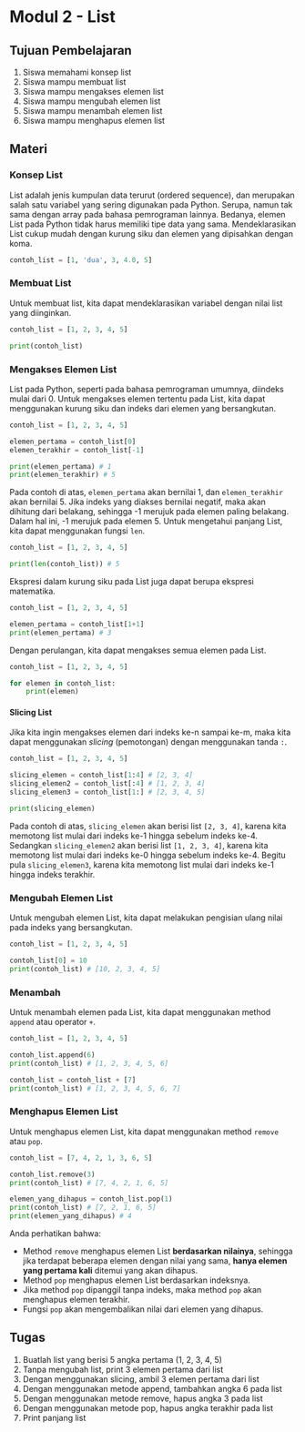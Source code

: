 # Modul 2 - List

## Tujuan Pembelajaran

1. Siswa memahami konsep list
2. Siswa mampu membuat list
3. Siswa mampu mengakses elemen list
4. Siswa mampu mengubah elemen list
5. Siswa mampu menambah elemen list
6. Siswa mampu menghapus elemen list

## Materi

### Konsep List

List adalah jenis kumpulan data terurut (ordered sequence), dan merupakan salah satu variabel yang sering digunakan pada Python. Serupa, namun tak sama dengan array pada bahasa pemrograman lainnya. Bedanya, elemen List pada Python tidak harus memiliki tipe data yang sama. Mendeklarasikan List cukup mudah dengan kurung siku dan elemen yang dipisahkan dengan koma.

```python
contoh_list = [1, 'dua', 3, 4.0, 5]
```

### Membuat List

Untuk membuat list, kita dapat mendeklarasikan variabel dengan nilai list yang diinginkan.

```python
contoh_list = [1, 2, 3, 4, 5]

print(contoh_list)
```

### Mengakses Elemen List

List pada Python, seperti pada bahasa pemrograman umumnya, diindeks mulai dari 0. Untuk mengakses elemen tertentu pada List, kita dapat menggunakan kurung siku dan indeks dari elemen yang bersangkutan.

```python
contoh_list = [1, 2, 3, 4, 5]

elemen_pertama = contoh_list[0]
elemen_terakhir = contoh_list[-1]

print(elemen_pertama) # 1
print(elemen_terakhir) # 5
```

Pada contoh di atas, `elemen_pertama` akan bernilai 1, dan `elemen_terakhir` akan bernilai 5. Jika indeks yang diakses bernilai negatif, maka akan dihitung dari belakang, sehingga -1 merujuk pada elemen paling belakang. Dalam hal ini, -1 merujuk pada elemen 5. Untuk mengetahui panjang List, kita dapat menggunakan fungsi `len`.

```python
contoh_list = [1, 2, 3, 4, 5]

print(len(contoh_list)) # 5
```

Ekspresi dalam kurung siku pada List juga dapat berupa ekspresi matematika.

```python
contoh_list = [1, 2, 3, 4, 5]

elemen_pertama = contoh_list[1+1]
print(elemen_pertama) # 3
```

Dengan perulangan, kita dapat mengakses semua elemen pada List.

```python
contoh_list = [1, 2, 3, 4, 5]

for elemen in contoh_list:
    print(elemen)
```

#### Slicing List

Jika kita ingin mengakses elemen dari indeks ke-n sampai ke-m, maka kita dapat menggunakan _slicing_ (pemotongan) dengan menggunakan tanda `:`.

```python
contoh_list = [1, 2, 3, 4, 5]

slicing_elemen = contoh_list[1:4] # [2, 3, 4]
slicing_elemen2 = contoh_list[:4] # [1, 2, 3, 4]
slicing_elemen3 = contoh_list[1:] # [2, 3, 4, 5]

print(slicing_elemen)
```

Pada contoh di atas, `slicing_elemen` akan berisi list `[2, 3, 4]`, karena kita memotong list mulai dari indeks ke-1 hingga sebelum indeks ke-4. Sedangkan `slicing_elemen2` akan berisi list `[1, 2, 3, 4]`, karena kita memotong list mulai dari indeks ke-0 hingga sebelum indeks ke-4. Begitu pula `slicing_elemen3`, karena kita memotong list mulai dari indeks ke-1 hingga indeks terakhir.

### Mengubah Elemen List

Untuk mengubah elemen List, kita dapat melakukan pengisian ulang nilai pada indeks yang bersangkutan.

```python
contoh_list = [1, 2, 3, 4, 5]

contoh_list[0] = 10
print(contoh_list) # [10, 2, 3, 4, 5]
```

### Menambah

Untuk menambah elemen pada List, kita dapat menggunakan method `append` atau operator `+`.

```python
contoh_list = [1, 2, 3, 4, 5]

contoh_list.append(6)
print(contoh_list) # [1, 2, 3, 4, 5, 6]

contoh_list = contoh_list + [7]
print(contoh_list) # [1, 2, 3, 4, 5, 6, 7]
```

### Menghapus Elemen List

Untuk menghapus elemen List, kita dapat menggunakan method `remove` atau `pop`.

```python
contoh_list = [7, 4, 2, 1, 3, 6, 5]

contoh_list.remove(3)
print(contoh_list) # [7, 4, 2, 1, 6, 5]

elemen_yang_dihapus = contoh_list.pop(1)
print(contoh_list) # [7, 2, 1, 6, 5]
print(elemen_yang_dihapus) # 4
```

Anda perhatikan bahwa: 
- Method `remove` menghapus elemen List __berdasarkan nilainya__, sehingga jika terdapat beberapa elemen dengan nilai yang sama, __hanya elemen yang pertama kali__ ditemui yang akan dihapus. 
- Method `pop` menghapus elemen List berdasarkan indeksnya. 
- Jika method `pop` dipanggil tanpa indeks, maka method `pop` akan menghapus elemen terakhir. 
- Fungsi `pop` akan mengembalikan nilai dari elemen yang dihapus.

## Tugas

1. Buatlah list yang berisi 5 angka pertama (1, 2, 3, 4, 5)
2. Tanpa mengubah list, print 3 elemen pertama dari list
3. Dengan menggunakan slicing, ambil 3 elemen pertama dari list
4. Dengan menggunakan metode append, tambahkan angka 6 pada list
5. Dengan menggunakan metode remove, hapus angka 3 pada list
6. Dengan menggunakan metode pop, hapus angka terakhir pada list
7. Print panjang list










